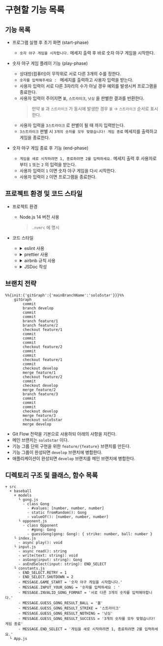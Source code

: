 # 구현할 기능 목록

## 기능 목록

* 프로그램 실행 후 초기 화면 (start-phase)
  - `숫자 야구 게임을 시작합니다.` 메세지 출력 후 바로 숫자 야구 게임을 시작한다.

* 숫자 야구 게임 플레이 기능 (play-phase)
  - 상대방(컴퓨터)이 무작위로 서로 다른 3개의 수를 정한다. 
  - `숫자를 입력해주세요 : ` 메세지를 출력하고 사용자 입력을 받는다.
  - 사용자 입력이 서로 다른 3자리의 수가 아닐 경우 예외를 발생시켜 프로그램을 종료한다.
  - 사용자 입력이 주어지면 `볼`, `스트라이크`, `낫싱` 을 판별한 결과를 반환한다.
    > 만약 `볼` 과 `스트라이크` 가 동시에 발생한 경우 `볼` → `스트라이크` 순서로 표시한다.
  - 사용자 입력을 `3스트라이크` 로 판별이 될 때 까지 입력받는다.
  - `3스트라이크` 판별 시 `3개의 숫자를 모두 맞혔습니다! 게임 종료` 메세지를 출력하고 게임을 종료한다.

* 숫자 야구 게임 종료 후 기능 (end-phase)
  - `게임을 새로 시작하려면 1, 종료하려면 2를 입력하세요.` 메세지 출력 후 사용자로 부터 `1` 또는 `2` 의 입력을 받는다.
  - 사용자 입력이 `1` 이면 숫자 야구 게임을 다시 시작한다.
  - 사용자 입력이 `2` 이면 프로그램을 종료한다.

## 프로젝트 환경 및 코드 스타일

* 프로젝트 환경
  - Node.js 14 버전 사용
    > `.nvmrc` 에 명시

* 코드 스타일
  - <details>
    <summary>eslint 사용</summary>

    `npm install --save-dev eslint` 로 설치하고 .eslintrc.js 파일을 생성하여 코드 스타일을 정의한다.

    추가로, `test`, `describe` 와 같은 jest 함수를 인식하지 못하기 때문에 `npm install --save-dev eslint-plugin-jest` 명령으로 eslint 플러그인을 설치한다.

    .eslintrc.js의 `extends: [...]` 에 `'plugin:jest/recommended'` 를 추가한다.
  </details>

  - <details>
    <summary>prettier 사용</summary>

    `npm install --save-dev prettier eslint-config-prettier eslint-plugin-prettier` 로 설치한다.

    > `eslint-config-prettier`: prettier와 겹치는 eslint 룰을 비활성화한다.
    >
    > `eslint-plugin-prettier`: prettier에서 발생한 오류를 eslint 오류로 표시해준다.

    .eslintrc.js의 `extends: [...]` 에 `'plugin:prettier/recommended'` 를 마지막에 추가한다.

    .prettierrc 파일을 생성한 후 prettier 규칙을 추가한다.
  </details>

  - <details>
    <summary>airbnb 규칙 사용</summary>

    `npm install --save-dev eslint-config-airbnb eslint-plugin-import eslint-plugin-react eslint-plugin-react-hooks eslint-plugin-jsx-a11y` 명령으로 설치한다.

    .eslintrc.js의 `extends: [...]` 에 `'airbnb'` 를 추가한다.
  </details>

  - <details>
    <summary>JSDoc 작성</summary>

    클래스, 함수, 변수의 문서화 및 타입을 명확히 하기 위해 JSDoc을 작성한다.

    ```js
    /**
     * 공백을 횟수만큼 늘려주는 함수
     * @param {number} count
     * @returns {string}
     */
    function blank(count) {
      return Array(count).fill(' ').join('');
    }
    ```
  </details>

## 브랜치 전략

```mermaid
%%{init:{'gitGraph':{'mainBranchName':'solo5star'}}}%%
    gitGraph
        commit
        branch develop
        commit
        commit
        branch feature/1
        branch feature/2
        checkout feature/1
        commit
        commit
        commit
        checkout feature/2
        commit
        commit
        checkout feature/1
        commit
        checkout develop
        merge feature/1
        checkout feature/2
        commit
        checkout develop
        merge feature/2
        branch feature/3
        commit
        commit
        commit
        checkout develop
        merge feature/3
        checkout solo5star
        merge develop
```

<!-- ```
solo5star ___________________________ * _____ ...
      \                              /
develop ______________ * __________ * _______ ...
        \\____________/ \_________//
    feature/{feature-1}  feature/{feature-3}
          \______________________/
             feature/{feature-2}
``` -->

* Git Flow 전략을 기본으로 사용하되 아래의 사항을 지킨다.
* 메인 브랜치는 `solo5star` 이다.
* 기능 그룹 단위 구현을 위한 `feature/{feature}` 브랜치를 만든다.
* 기능 그룹이 완성되면 `develop` 브랜치에 병합한다.
* 애플리케이션이 완성되면 `develop` 브랜치를 메인 브랜치에 병합한다.

## 디렉토리 구조 및 클래스, 함수 목록

```
+ src
  + baseball
    + models
      └ gong.js
        - class Gong
          - #values: [number, number, number]
          - static fromRandom(): Gong
          - valueOf(): [number, number, number]
      └ opponent.js
        - class Opponent
          - #gong: Gong
          - guessGong(gong: Gong): { strike: number, ball: number }
    └ index.js
      - async play(): void
    └ input.js
      - async read(): string
      - write(text: string): void
      - asGong(input: string): Gong
      - asEndSelect(input: string): END_SELECT
    └ constants.js
      - END_SELECT.RETRY = 1
      - END_SELECT.SHUTDOWN = 2
      - MESSAGE.GAME_START = '숫자 야구 게임을 시작합니다.'
      - MESSAGE.INPUT_YOUR_GONG = '숫자를 입력하세요 : '
      - MESSAGE.INVALID_GONG_FORMAT = '서로 다른 3개의 숫자를 입력해야합니다.'
      - MESSAGE.GUESS_GONG_RESULT_BALL = '볼'
      - MESSAGE.GUESS_GONG_RESULT_STRIKE = '스트라이크'
      - MESSAGE.GUESS_GONG_RESULT_NOTHING = '낫싱'
      - MESSAGE.GUESS_GONG_RESULT_SUCCESS = '3개의 숫자를 모두 맞혔습니다! 게임 종료'
      - MESSAGE.END_SELECT = '게임을 새로 시작하려면 1, 종료하려면 2를 입력하세요.'
  └ App.js
```
